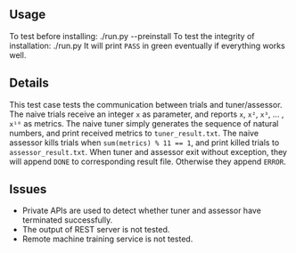 ## Usage
To test before installing:
    ./run.py --preinstall
To test the integrity of installation:
    ./run.py
It will print `PASS` in green eventually if everything works well.

## Details
This test case tests the communication between trials and tuner/assessor.
The naive trials receive an integer `x` as parameter, and reports `x`, `x²`, `x³`, ... , `x¹⁰` as metrics.
The naive tuner simply generates the sequence of natural numbers, and print received metrics to `tuner_result.txt`.
The naive assessor kills trials when `sum(metrics) % 11 == 1`, and print killed trials to `assessor_result.txt`.
When tuner and assessor exit without exception, they will append `DONE` to corresponding result file. Otherwise they append `ERROR`.

## Issues
* Private APIs are used to detect whether tuner and assessor have terminated successfully. 
* The output of REST server is not tested.
* Remote machine training service is not tested.